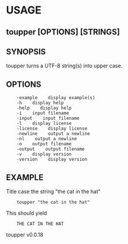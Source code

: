 
# USAGE

## toupper [OPTIONS] [STRINGS]

## SYNOPSIS

toupper turns a UTF-8 string(s) into upper case.

## OPTIONS

```
    -example    display example(s)
    -h    display help
    -help    display help
    -i    input filename
    -input    input filename
    -l    display license
    -license    display license
    -newline    output a newline
    -nl    output a newline
    -o    output filename
    -output    output filename
    -v    display version
    -version    display version
```

## EXAMPLE

Title case the string "the cat in the hat"

```shell
    toupper "the cat in the hat"
```

This should yield

```
    THE CAT IN THE HAT
```

toupper v0.0.18

